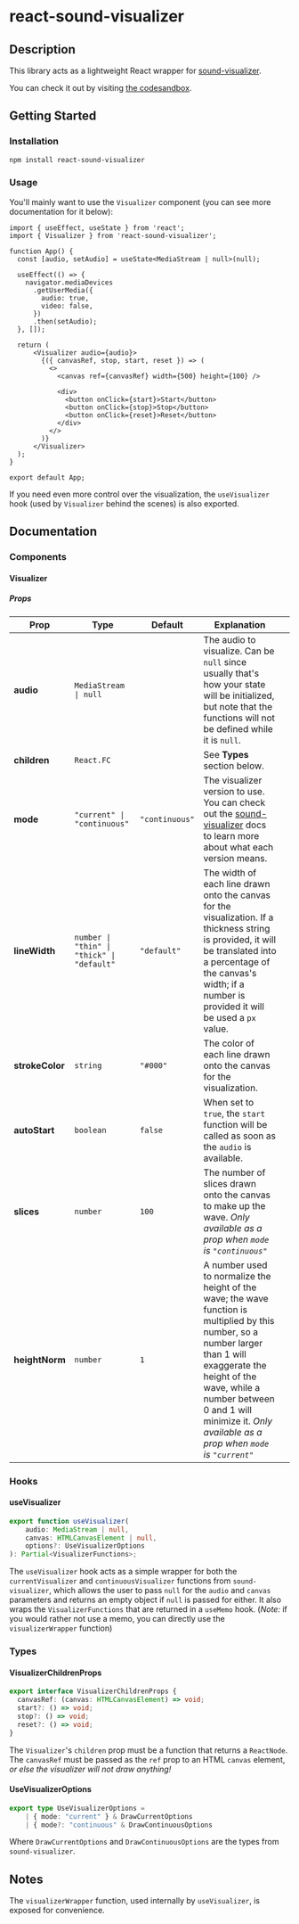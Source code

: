 # react-sound-visualizer

## Description

This library acts as a lightweight React wrapper for [sound-visualizer](https://github.com/ej-shafran/sound-visualizer).

You can check it out by visiting [the codesandbox](https://codesandbox.io/s/react-sound-visualizer-demo-gi8uhd).

## Getting Started

### Installation

```bash
npm install react-sound-visualizer
```

### Usage

You'll mainly want to use the `Visualizer` component (you can see more documentation for it below):

```tsx
import { useEffect, useState } from 'react';
import { Visualizer } from 'react-sound-visualizer';

function App() {
  const [audio, setAudio] = useState<MediaStream | null>(null);

  useEffect(() => {
    navigator.mediaDevices
      .getUserMedia({
        audio: true,
        video: false,
      })
      .then(setAudio);
  }, []);

  return (
      <Visualizer audio={audio}>
        {({ canvasRef, stop, start, reset }) => (
          <>
            <canvas ref={canvasRef} width={500} height={100} />

            <div>
              <button onClick={start}>Start</button>
              <button onClick={stop}>Stop</button>
              <button onClick={reset}>Reset</button>
            </div>
          </>
        )}
      </Visualizer>
  );
}

export default App;
```

If you need even more control over the visualization, the `useVisualizer` hook (used by `Visualizer` behind the scenes) is also exported.

## Documentation

### Components

#### Visualizer

##### Props

| **Prop**        | **Type**                                   | **Default**    | **Explanation**                                                                                                                                                                                                                                                                |   |
|-----------------|--------------------------------------------|----------------|--------------------------------------------------------------------------------------------------------------------------------------------------------------------------------------------------------------------------------------------------------------------------------|---|
| **audio**       | `MediaStream \| null`                      |                | The audio to visualize. Can be `null` since usually that's how your state will be initialized, but note that the functions will not be defined while it is `null`.                                                                                                             |   |
| **children**    | `React.FC`                                 |                | See **Types** section below.                                                                                                                                                                                                                                                   |   |
| **mode**        | `"current" \| "continuous"`                | `"continuous"` | The visualizer version to use. You can check out the [sound-visualizer](https://github.com/ej-shafran/sound-visualizer) docs to learn more about what each version means.                                                                                                      |   |
| **lineWidth**   | `number \| "thin" \| "thick" \| "default"` | `"default"`    | The width of each line drawn onto the canvas for the visualization.    If a thickness string is provided, it will be translated into a percentage of the canvas's width; if a number is provided it will be used a `px` value.                                                 |   |
| **strokeColor** | `string`                                   | `"#000"`       | The color of each line drawn onto the canvas for the visualization.                                                                                                                                                                                                            |   |
| **autoStart**   | `boolean`                                  | `false`        | When set to `true`, the `start` function will be called as soon as the `audio` is available.                                                                                                                                                                                   |   |
| **slices**      | `number`                                   | `100`          | The number of slices drawn onto the canvas to make up the wave.    *Only available as a prop when `mode` is `"continuous"`*                                                                                                                                                    |   |
| **heightNorm**  | `number`                                   | `1`            | A number used to normalize the height of the wave; the wave function is multiplied by this number, so a number larger than 1 will exaggerate the height of the wave, while a number between 0 and 1 will minimize it.    *Only available as a prop when `mode` is `"current"`* |   |


### Hooks

#### useVisualizer

```typescript
export function useVisualizer(
    audio: MediaStream | null,
    canvas: HTMLCanvasElement | null,
    options?: UseVisualizerOptions
): Partial<VisualizerFunctions>;
```

The `useVisualizer` hook acts as a simple wrapper for both the `currentVisualizer` and `continuousVisualizer` functions from
`sound-visualizer`, which allows the user to pass `null` for the `audio` and `canvas` parameters
and returns an empty object if `null` is passed for either.
It also wraps the `VisualizerFunctions` that are returned in a `useMemo` hook.
(*Note:* if you would rather not use a memo, you can directly use the `visualizerWrapper` function)

### Types

#### VisualizerChildrenProps

```typescript
export interface VisualizerChildrenProps {
  canvasRef: (canvas: HTMLCanvasElement) => void;
  start?: () => void;
  stop?: () => void;
  reset?: () => void;
}
```

The `Visualizer`'s `children` prop must be a function that returns a `ReactNode`.
The `canvasRef` must be passed as the `ref` prop to an HTML `canvas` element,
*or else the visualizer will not draw anything!*

#### UseVisualizerOptions

```typescript
export type UseVisualizerOptions =
    | { mode: "current" } & DrawCurrentOptions
    | { mode?: "continuous" & DrawContinuousOptions
```

Where `DrawCurrentOptions` and `DrawContinuousOptions` are the types from `sound-visualizer`.

## Notes

The `visualizerWrapper` function, used internally by `useVisualizer`, is exposed for convenience.
